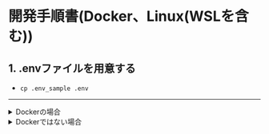 # 開発手順書(Docker、Linux(WSLを含む))

## 1. .envファイルを用意する

- `cp .env_sample .env`

---

<details>
<summary>Dockerの場合</summary>

## 2. Dockerの場合、ビルド

- `docker-compose -d --build`

---

### **開発者コメント**

Nuxt.js クラスの大きさになると `redis` 等と同時にテストを行う等をしない場合、遅すぎます。

素直に WSL とか nvm で指定の Node.js と npm を使えば良いでしょう。

---

</details>
<details>
<summary>Dockerではない場合</summary>

## 2. Dockerではない場合

### **プログラミングに必要なライブラリ等**

- Node.js 14.x
- npm は、7 系を使ってください

---

#### 補足説明

- Node.js 14.x(Fermium)は `2023-04-30` までサポートしています
- **ただし `15.x` 等の `LTS` ではない ver.は使用しないようにしてください**
- Node.js 14.x は付属する npm の version は 6 系です
- npm@7 は `lockfileVersion` が 1 から 2 になります
- このリポジトリは、npm@7で作成しております
- 不具合を起こさないようにするために、**必ず**npm@7 にしておいてください

---

## 3. nodeを使ってlocalhostで実行

- 必要なモジュールをインストール

`npm install`

- ファイルが変更された時に自動でコンパイルされるモード

`npm run dev`

---

なお治らない場合、一度、npm run dev を終了させて、もう一度実行してみると治るときがある。

</details>
